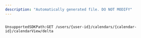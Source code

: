 ```yaml
---
description: "Automatically generated file. DO NOT MODIFY"
---
```


```powershellv2

UnsupportedSDKPath:GET /users/{user-id}/calendars/{calendar-id}/calendarView/delta

```